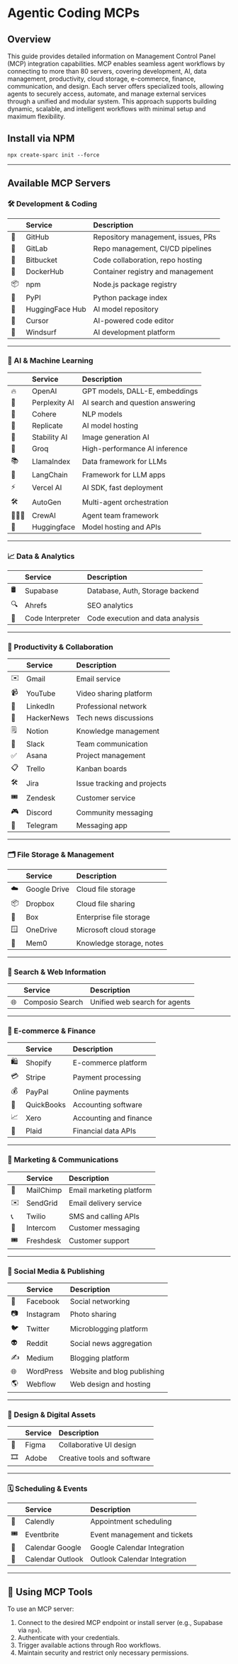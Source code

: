 # Agentic Coding MCPs

## Overview

This guide provides detailed information on Management Control Panel (MCP) integration capabilities.
MCP enables seamless agent workflows by connecting to more than 80 servers, covering development,
AI, data management, productivity, cloud storage, e-commerce, finance, communication, and design.
Each server offers specialized tools, allowing agents to securely access, automate, and manage
external services through a unified and modular system. This approach supports building dynamic,
scalable, and intelligent workflows with minimal setup and maximum flexibility.

## Install via NPM

```
npx create-sparc init --force
```

---

## Available MCP Servers

### 🛠️ Development & Coding

|     | Service         | Description                        |
| :-- | :-------------- | :--------------------------------- |
| 🐙  | GitHub          | Repository management, issues, PRs |
| 🦊  | GitLab          | Repo management, CI/CD pipelines   |
| 🧺  | Bitbucket       | Code collaboration, repo hosting   |
| 🐳  | DockerHub       | Container registry and management  |
| 📦  | npm             | Node.js package registry           |
| 🐍  | PyPI            | Python package index               |
| 🤗  | HuggingFace Hub | AI model repository                |
| 🧠  | Cursor          | AI-powered code editor             |
| 🌊  | Windsurf        | AI development platform            |

---

### 🤖 AI & Machine Learning

|     | Service       | Description                      |
| :-- | :------------ | :------------------------------- |
| 🔥  | OpenAI        | GPT models, DALL-E, embeddings   |
| 🧩  | Perplexity AI | AI search and question answering |
| 🧠  | Cohere        | NLP models                       |
| 🧬  | Replicate     | AI model hosting                 |
| 🎨  | Stability AI  | Image generation AI              |
| 🚀  | Groq          | High-performance AI inference    |
| 📚  | LlamaIndex    | Data framework for LLMs          |
| 🔗  | LangChain     | Framework for LLM apps           |
| ⚡  | Vercel AI     | AI SDK, fast deployment          |
| 🛠️  | AutoGen       | Multi-agent orchestration        |
| 🧑‍🤝‍🧑  | CrewAI        | Agent team framework             |
| 🧠  | Huggingface   | Model hosting and APIs           |

---

### 📈 Data & Analytics

|     | Service          | Description                      |
| :-- | :--------------- | :------------------------------- |
| 🛢️  | Supabase         | Database, Auth, Storage backend  |
| 🔍  | Ahrefs           | SEO analytics                    |
| 🧮  | Code Interpreter | Code execution and data analysis |

---

### 📅 Productivity & Collaboration

|     | Service    | Description                 |
| :-- | :--------- | :-------------------------- |
| ✉️  | Gmail      | Email service               |
| 📹  | YouTube    | Video sharing platform      |
| 👔  | LinkedIn   | Professional network        |
| 📰  | HackerNews | Tech news discussions       |
| 🗒️  | Notion     | Knowledge management        |
| 💬  | Slack      | Team communication          |
| ✅  | Asana      | Project management          |
| 📋  | Trello     | Kanban boards               |
| 🛠️  | Jira       | Issue tracking and projects |
| 🎟️  | Zendesk    | Customer service            |
| 🎮  | Discord    | Community messaging         |
| 📲  | Telegram   | Messaging app               |

---

### 🗂️ File Storage & Management

|     | Service      | Description              |
| :-- | :----------- | :----------------------- |
| ☁️  | Google Drive | Cloud file storage       |
| 📦  | Dropbox      | Cloud file sharing       |
| 📁  | Box          | Enterprise file storage  |
| 🪟  | OneDrive     | Microsoft cloud storage  |
| 🧠  | Mem0         | Knowledge storage, notes |

---

### 🔎 Search & Web Information

|     | Service         | Description                   |
| :-- | :-------------- | :---------------------------- |
| 🌐  | Composio Search | Unified web search for agents |

---

### 🛒 E-commerce & Finance

|     | Service    | Description            |
| :-- | :--------- | :--------------------- |
| 🛍️  | Shopify    | E-commerce platform    |
| 💳  | Stripe     | Payment processing     |
| 💰  | PayPal     | Online payments        |
| 📒  | QuickBooks | Accounting software    |
| 📈  | Xero       | Accounting and finance |
| 🏦  | Plaid      | Financial data APIs    |

---

### 📣 Marketing & Communications

|     | Service   | Description              |
| :-- | :-------- | :----------------------- |
| 🐒  | MailChimp | Email marketing platform |
| ✉️  | SendGrid  | Email delivery service   |
| 📞  | Twilio    | SMS and calling APIs     |
| 💬  | Intercom  | Customer messaging       |
| 🎟️  | Freshdesk | Customer support         |

---

### 🛜 Social Media & Publishing

|     | Service   | Description                 |
| :-- | :-------- | :-------------------------- |
| 👥  | Facebook  | Social networking           |
| 📷  | Instagram | Photo sharing               |
| 🐦  | Twitter   | Microblogging platform      |
| 👽  | Reddit    | Social news aggregation     |
| ✍️  | Medium    | Blogging platform           |
| 🌐  | WordPress | Website and blog publishing |
| 🌎  | Webflow   | Web design and hosting      |

---

### 🎨 Design & Digital Assets

|     | Service | Description                 |
| :-- | :------ | :-------------------------- |
| 🎨  | Figma   | Collaborative UI design     |
| 🎞️  | Adobe   | Creative tools and software |

---

### 🗓️ Scheduling & Events

|     | Service          | Description                  |
| :-- | :--------------- | :--------------------------- |
| 📆  | Calendly         | Appointment scheduling       |
| 🎟️  | Eventbrite       | Event management and tickets |
| 📅  | Calendar Google  | Google Calendar Integration  |
| 📅  | Calendar Outlook | Outlook Calendar Integration |

---

## 🧩 Using MCP Tools

To use an MCP server:

1. Connect to the desired MCP endpoint or install server (e.g., Supabase via `npx`).
2. Authenticate with your credentials.
3. Trigger available actions through Roo workflows.
4. Maintain security and restrict only necessary permissions.

